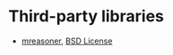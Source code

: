 Third-party libraries
======

* [mreasoner](https://jdbc.postgresql.org/), [BSD License](https://jdbc.postgresql.org/about/license.html)
